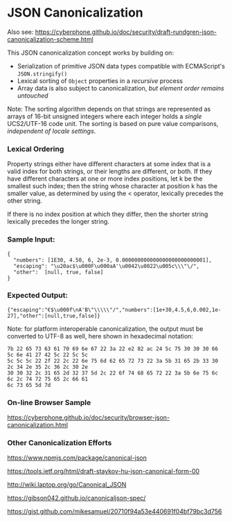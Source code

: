 # JSON Canonicalization

Also see: https://cyberphone.github.io/doc/security/draft-rundgren-json-canonicalization-scheme.html

This JSON canonicalization concept works by building on:
- Serialization of primitive JSON data types compatible with ECMAScript's `JSON.stringify()`
- Lexical sorting of `Object` properties in a *recursive* process
- Array data is also subject to canonicalization, *but element order remains untouched*

Note: The sorting algorithm depends on that strings are represented as arrays of
16-bit unsigned integers where each integer holds a *single* UCS2/UTF-16 code unit. 
The sorting is based on pure value comparisons, *independent of locale settings*.

### Lexical Ordering

Property strings either have different characters at some index that is a valid
index for both strings, or their lengths are different, or both. If they have
different characters at one or more index positions, let k be the smallest such index;
then the string whose character at position k has the smaller value, as determined by
using the < operator, lexically precedes the other string.

If there is no index position at which they differ, then the shorter string
lexically precedes the longer string.

### Sample Input:
```code
{
  "numbers": [1E30, 4.50, 6, 2e-3, 0.000000000000000000000000001],
  "escaping": "\u20ac$\u000F\u000aA'\u0042\u0022\u005c\\\"\/",
  "other":  [null, true, false]
}
```
### Expected Output:
```code
{"escaping":"€$\u000f\nA'B\"\\\\\"/","numbers":[1e+30,4.5,6,0.002,1e-27],"other":[null,true,false]}
```

Note: for platform interoperable canonicalization, the output must be converted to UTF-8
as well, here shown in hexadecimal notation:

```code
7b 22 65 73 63 61 70 69 6e 67 22 3a 22 e2 82 ac 24 5c 75 30 30 30 66 5c 6e 41 27 42 5c 22 5c 5c
5c 5c 5c 22 2f 22 2c 22 6e 75 6d 62 65 72 73 22 3a 5b 31 65 2b 33 30 2c 34 2e 35 2c 36 2c 30 2e
30 30 32 2c 31 65 2d 32 37 5d 2c 22 6f 74 68 65 72 22 3a 5b 6e 75 6c 6c 2c 74 72 75 65 2c 66 61
6c 73 65 5d 7d
```

### On-line Browser Sample
https://cyberphone.github.io/doc/security/browser-json-canonicalization.html


### Other Canonicalization Efforts
https://www.npmjs.com/package/canonical-json

https://tools.ietf.org/html/draft-staykov-hu-json-canonical-form-00

http://wiki.laptop.org/go/Canonical_JSON

https://gibson042.github.io/canonicaljson-spec/

https://gist.github.com/mikesamuel/20710f94a53e440691f04bf79bc3d756
